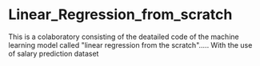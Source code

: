 # Linear_Regression_from_scratch
This is a colaboratory consisting of the deatailed code of the machine learning model called "linear regression from the scratch"..... With the use of salary prediction dataset
